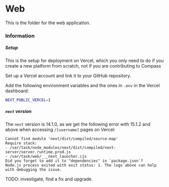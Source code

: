 # Web

This is the folder for the web application.

### Information

##### Setup

This is the setup for deployment on Vercel, which you only need to do if you create a new platform from scratch, not if you are contributing to Compass

Set up a Vercel account and link it to your GitHub repository.

Add the following environment variables and the ones in `.env` in the Vercel dashboard:
```bash
NEXT_PUBLIC_VERCEL=1
```

##### `next` version

The `next` version is 14.1.0, as we get the following error with 15.1.2 and above when accessing `/[username]` pages on Vercel:
```
Cannot find module 'next/dist/compiled/source-map'
Require stack:
- /var/task/node_modules/next/dist/compiled/next-server/server.runtime.prod.js
- /var/task/web/___next_launcher.cjs
Did you forget to add it to "dependencies" in `package.json`?
Node.js process exited with exit status: 1. The logs above can help with debugging the issue.
```
TODO: investigate, find a fix and upgrade.